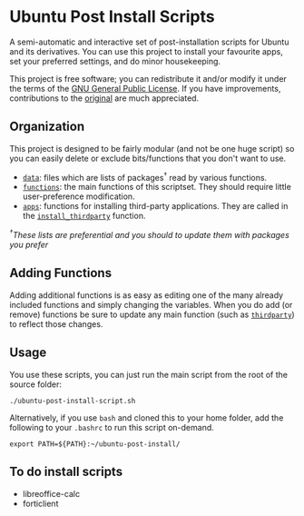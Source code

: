 Ubuntu Post Install Scripts
===========================

A semi-automatic and interactive set of post-installation scripts for Ubuntu and its derivatives. You can use this project to install your favourite apps, set your preferred settings, and do minor housekeeping.

This project is free software; you can redistribute it and/or modify it under the terms of the [GNU General Public License](/LICENSE). If you have improvements, contributions to the [original](https://github.com/snwh/ubuntu-post-install) are much appreciated.

## Organization

This project is designed to be fairly modular (and not be one huge script) so you can easily delete or exclude bits/functions that you don't want to use.

 * [`data`](/data): files which are lists of packages<sup>&dagger;</sup> read by various functions.
 * [`functions`](/functions): the main functions of this scriptset. They should require little user-preference modification.
 * [`apps`](/functions/apps): functions for installing third-party applications. They are called in the [`install_thirdparty`](/functions/install_thirdparty) function.

*<sup>&dagger;</sup>These lists are preferential and you should to update them with packages you prefer*

## Adding Functions

Adding additional functions is as easy as editing one of the many already included functions and simply changing the variables. When you do add (or remove) functions be sure to update any main function (such as [`thirdparty`](/functions/thirdparty)) to reflect those changes.

## Usage

You use these scripts, you can just run the main script from the root of the source folder:

    ./ubuntu-post-install-script.sh

Alternatively, if you use `bash` and cloned this to your home folder, add the following to your `.bashrc` to run this script on-demand.

    export PATH=${PATH}:~/ubuntu-post-install/

## To do install scripts
- libreoffice-calc
- forticlient
